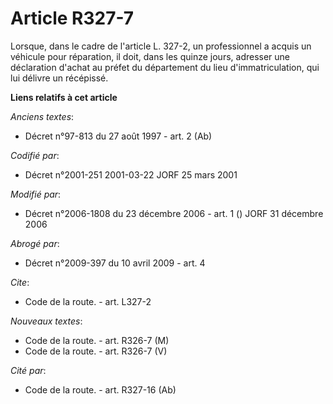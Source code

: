 # Article R327-7

Lorsque, dans le cadre de l'article L. 327-2, un professionnel a acquis un véhicule pour réparation, il doit, dans les quinze
jours, adresser une déclaration d'achat au préfet du département du lieu d'immatriculation, qui lui délivre un récépissé.

**Liens relatifs à cet article**

_Anciens textes_:

  - Décret n°97-813 du 27 août 1997 - art. 2 (Ab)

_Codifié par_:

  - Décret n°2001-251 2001-03-22 JORF 25 mars 2001

_Modifié par_:

  - Décret n°2006-1808 du 23 décembre 2006 - art. 1 () JORF 31 décembre 2006

_Abrogé par_:

  - Décret n°2009-397 du 10 avril 2009 - art. 4

_Cite_:

  - Code de la route. - art. L327-2

_Nouveaux textes_:

  - Code de la route. - art. R326-7 (M)
  - Code de la route. - art. R326-7 (V)

_Cité par_:

  - Code de la route. - art. R327-16 (Ab)
